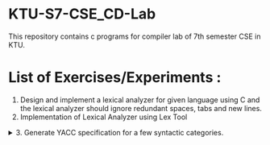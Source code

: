# KTU-S7-CSE_CD-Lab
This repository contains c programs for compiler lab of 7th semester CSE in KTU.

# List of Exercises/Experiments :
1. Design and implement a lexical analyzer for given language using C and the lexical analyzer should ignore redundant spaces, tabs and new lines.
2. Implementation of Lexical Analyzer using Lex Tool
<details>
<summary>
3. Generate YACC specification for a few syntactic categories.
</summary><br>
 a) Program to recognize a valid arithmetic expression that uses operator +, – , * and /.<br>
 b) Program to recognize a valid variable which starts with a letter followed by any number of letters or digits.<br>
 c) Implementation of Calculator using LEX and YACC.<br>
 d) Convert the BNF rules into YACC form and write code to generate abstract syntax tree.<br>

<details>
4. Write program to find ε – closure of all states of any given NFA with ε transition.
5. Write program to convert NFA with ε transition to NFA without ε transition.
6. Write program to convert NFA to DFA
7. Write program to minimize any given DFA.
8. Develop an operator precedence parser for a given language.
9. Write program to find Simulate First and Follow of any given grammar.
10. Construct a recursive descent parser for an expression.
11. Construct a Shift Reduce Parser for a given language.
12. Write a program to perform loop unrolling.
13. Write a program to perform constant propagation.
14. Implement Intermediate code generation for simple expressions.
15. Implement the back end of the compiler which takes the three address code and produces the 8086 assembly language instructions that can be assembled and run using an 8086 assembler. The target assembly instructions can be simple move, add, sub, jump etc.
